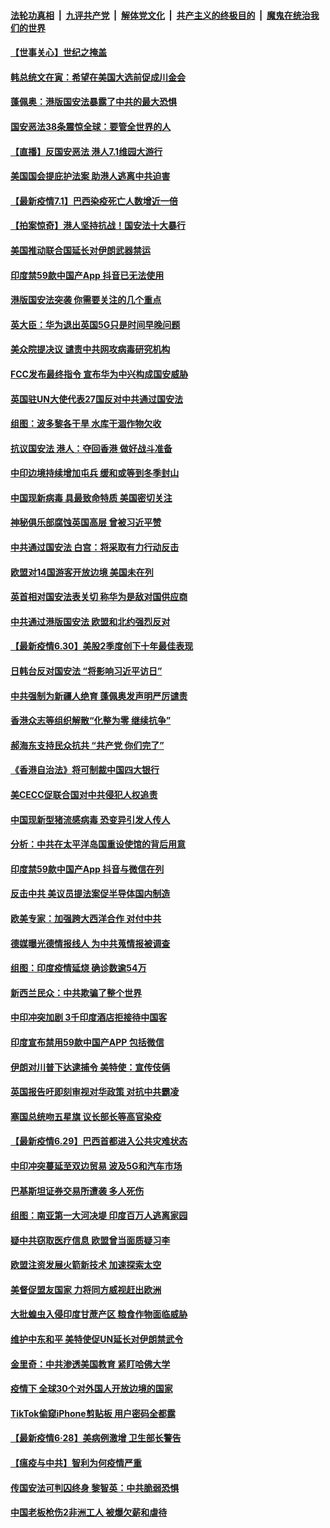 

####  [法轮功真相](../../../../basic/blob/master/README.md?t=07012031) &nbsp;|&nbsp; [九评共产党](../../../../9ping.md/blob/master/README.md?t=07012031) &nbsp;|&nbsp; [解体党文化](../../../../jtdwh.md/blob/master/README.md?t=07012031)  &nbsp;|&nbsp; [共产主义的终极目的](../../../../gczydzjmd.md/blob/master/README.md?t=07012031) &nbsp;|&nbsp; [魔鬼在统治我们的世界](../../../../mgztzwmdsj.md/blob/master/README.md?t=07012031) 

#### [【世事关心】世纪之掩盖](../pages/nsc418/n12223498.md?t=07012031) 

#### [韩总统文在寅：希望在美国大选前促成川金会](../pages/nsc418/n12224373.md?t=07012031) 

#### [蓬佩奥：港版国安法暴露了中共的最大恐惧](../pages/nsc418/n12224268.md?t=07012031) 

#### [国安恶法38条震惊全球：要管全世界的人](../pages/nsc418/n12224164.md?t=07012031) 

#### [【直播】反国安恶法 港人7.1维园大游行](../pages/nsc418/n12219819.md?t=07012031) 

#### [美国国会提庇护法案 助港人逃离中共迫害](../pages/nsc418/n12223603.md?t=07012031) 

#### [【最新疫情7.1】巴西染疫死亡人数增近一倍](../pages/nsc418/n12223137.md?t=07012031) 

#### [【拍案惊奇】港人坚持抗战！国安法十大暴行](../pages/nsc418/n12223602.md?t=07012031) 

#### [美国推动联合国延长对伊朗武器禁运](../pages/nsc418/n12223133.md?t=07012031) 

#### [印度禁59款中国产App 抖音已无法使用](../pages/nsc418/n12223148.md?t=07012031) 

#### [港版国安法突袭 你需要关注的几个重点](../pages/nsc418/n12222881.md?t=07012031) 

#### [英大臣：华为退出英国5G只是时间早晚问题](../pages/nsc418/n12223030.md?t=07012031) 

#### [美众院提决议 谴责中共网攻病毒研究机构](../pages/nsc418/n12223006.md?t=07012031) 

#### [FCC发布最终指令 宣布华为中兴构成国安威胁](../pages/nsc418/n12222824.md?t=07012031) 

#### [英国驻UN大使代表27国反对中共通过国安法](../pages/nsc418/n12222760.md?t=07012031) 

#### [组图：波多黎各干旱 水库干涸作物欠收](../pages/nsc418/n12221649.md?t=07012031) 

#### [抗议国安法 港人：夺回香港 做好战斗准备](../pages/nsc418/n12222716.md?t=07012031) 

#### [中印边境持续增加屯兵 缓和或等到冬季封山](../pages/nsc418/n12222557.md?t=07012031) 

#### [中国现新病毒 具最致命特质 美国密切关注](../pages/nsc418/n12222596.md?t=07012031) 

#### [神秘俱乐部腐蚀英国高层 曾被习近平赞](../pages/nsc418/n12222573.md?t=07012031) 

#### [中共通过国安法 白宫：将采取有力行动反击](../pages/nsc418/n12222567.md?t=07012031) 

#### [欧盟对14国游客开放边境 美国未在列](../pages/nsc418/n12222348.md?t=07012031) 

#### [英首相对国安法表关切 称华为是敌对国供应商](../pages/nsc418/n12222449.md?t=07012031) 

#### [中共通过港版国安法 欧盟和北约强烈反对](../pages/nsc418/n12222076.md?t=07012031) 

#### [【最新疫情6.30】美股2季度创下十年最佳表现](../pages/nsc418/n12220711.md?t=07012031) 

#### [日韩台反对国安法 “将影响习近平访日”](../pages/nsc418/n12221801.md?t=07012031) 

#### [中共强制为新疆人绝育 蓬佩奥发声明严厉谴责](../pages/nsc418/n12221779.md?t=07012031) 

#### [香港众志等组织解散“化整为零 继续抗争”](../pages/nsc418/n12221597.md?t=07012031) 

#### [郝海东支持民众抗共 “共产党 你们完了”](../pages/nsc418/n12221534.md?t=07012031) 

#### [《香港自治法》将可制裁中国四大银行](../pages/nsc418/n12221322.md?t=07012031) 

#### [美CECC促联合国对中共侵犯人权追责](../pages/nsc418/n12221191.md?t=07012031) 

#### [中国现新型猪流感病毒 恐变异引发人传人](../pages/nsc418/n12220958.md?t=07012031) 

#### [分析：中共在太平洋岛国重设使馆的背后用意](../pages/nsc418/n12220282.md?t=07012031) 

#### [印度禁59款中国产App 抖音与微信在列](../pages/nsc418/n12220539.md?t=07012031) 

#### [反击中共  美议员提法案促半导体国内制造](../pages/nsc418/n12220479.md?t=07012031) 

#### [欧美专家：加强跨大西洋合作 对付中共](../pages/nsc418/n12220420.md?t=07012031) 

#### [德媒曝光德情报线人 为中共蒐情报被调查](../pages/nsc418/n12219959.md?t=07012031) 

#### [组图：印度疫情延烧 确诊数逾54万](../pages/nsc418/n12219019.md?t=07012031) 

#### [新西兰民众：中共欺骗了整个世界](../pages/nsc418/n12219388.md?t=07012031) 

#### [中印冲突加剧 3千印度酒店拒接待中国客](../pages/nsc418/n12220108.md?t=07012031) 

#### [印度宣布禁用59款中国产APP 包括微信](../pages/nsc418/n12220183.md?t=07012031) 

#### [伊朗对川普下达逮捕令 美特使：宣传伎俩](../pages/nsc418/n12220063.md?t=07012031) 

#### [英国报告吁即刻审视对华政策 对抗中共霸凌](../pages/nsc418/n12220075.md?t=07012031) 

#### [塞国总统吻五星旗 议长部长等高官染疫](../pages/nsc418/n12219918.md?t=07012031) 

#### [【最新疫情6.29】巴西首都进入公共灾难状态](../pages/nsc418/n12215001.md?t=07012031) 

#### [中印冲突蔓延至双边贸易 波及5G和汽车市场](../pages/nsc418/n12219705.md?t=07012031) 

#### [巴基斯坦证券交易所遭袭 多人死伤](../pages/nsc418/n12219225.md?t=07012031) 

#### [组图：南亚第一大河决堤 印度百万人逃离家园](../pages/nsc418/n12219391.md?t=07012031) 

#### [疑中共窃取医疗信息 欧盟曾当面质疑习李](../pages/nsc418/n12219204.md?t=07012031) 

#### [欧盟注资发展火箭新技术 加速探索太空](../pages/nsc418/n12219018.md?t=07012031) 

#### [美督促盟友国家 力将同方威视赶出欧洲](../pages/nsc418/n12217695.md?t=07012031) 

#### [大批蝗虫入侵印度甘蔗产区 粮食作物面临威胁](../pages/nsc418/n12218835.md?t=07012031) 

#### [维护中东和平 美特使促UN延长对伊朗禁武令](../pages/nsc418/n12218609.md?t=07012031) 

#### [金里奇：中共渗透美国教育 紧盯哈佛大学](../pages/nsc418/n12217783.md?t=07012031) 

#### [疫情下 全球30个对外国人开放边境的国家](../pages/nsc418/n12205194.md?t=07012031) 

#### [TikTok偷窥iPhone剪贴板 用户密码全都露](../pages/nsc418/n12217947.md?t=07012031) 

#### [【最新疫情6·28】美病例激增 卫生部长警告](../pages/nsc418/n12212934.md?t=07012031) 

#### [【瘟疫与中共】智利为何疫情严重](../pages/nsc418/n12217721.md?t=07012031) 

#### [传国安法可判囚终身 黎智英：中共脆弱恐惧](../pages/nsc418/n12217544.md?t=07012031) 

#### [中国老板枪伤2非洲工人 被爆欠薪和虐待](../pages/nsc418/n12217591.md?t=07012031) 

